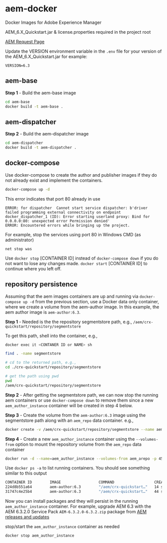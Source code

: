 # aem-docker
Docker Images for Adobe Experience Manager

AEM_6.X_Quickstart.jar & license.properties required in the project root

[AEM Request Page](https://solutionpartners.adobe.com/home/enablement/access/mc-products.html)

Update the VERSION environment variable in the `.env` file for your version of the AEM_6.X_Quickstart.jar
for example:
```
VERSION=6.3
```

## aem-base
**Step 1** - Build the aem-base image

```bash
cd aem-base
docker build -t aem-base .
```

## aem-dispatcher
**Step 2** - Build the aem-dispatcher image

```bash
cd aem-dispatcher
docker build -t aem-dispatcher .
```

## docker-compose

Use docker-compose to create the author and publisher images if they do not already exist and implement the containers.

```bash
docker-compose up -d
```

This error indicates that port 80 already in use
```
ERROR: for dispatcher  Cannot start service dispatcher: b'driver failed programming external connectivity on endpoint docker_dispatcher_1 (ID): Error starting userland proxy: Bind for 0.0.0.0:80: unexpected error Permission denied'
ERROR: Encountered errors while bringing up the project.
```
For example, stop the services using port 80 in Windows
CMD (as administrator)
```
net stop was
```

Use `docker stop` [CONTAINER ID] instead of `docker-compose down` if you do not want to lose any changes made. `docker start` [CONTAINER ID] to continue where you left off.

## repository persistence

Assuming that the aem images containers are up and running via `docker-compose up -d` from the previous section,
use a Docker data only container, where we create a volume from the aem-author image. In this example, the aem author image is `aem-author:6.3`.

**Step 1** - Needed is the the repository segmentstore path, e.g.,
`/aem/crx-quickstart/repository/segmentstore`

To get this path, shell into the container, e.g.,
```bash
docker exec it <CONTANER ID or NAME> sh

find . -name segmentstore

# cd to the returned path, e.g.,
cd ./crx-quickstart/repository/segmentstore

# get the path using pwd
pwd
/aem/crx-quickstart/repository/segmentstore
```

**Step 2** - After getting the segmentstore path, we can now stop the running aem containers or use `docker-compose down` to remove them since a new `aem_author_instance` container will be created in step 4 below.

**Step 3** - Create the volume from the `aem-author:6.3` image using the segmentstore path along with an `aem_repo` data container. e.g.,
```bash
docker create -v /aem/crx-quickstart/repository/segmentstore --name aem_arepo aem-author:6.3 /bin/true
```

**Step 4** - Create a new `aem_author_instance` container using the `--volumes-from` option to mount the repository volume from the `aem_repo` data container
```bash
docker run -d --name=aem_author_instance --volumes-from aem_arepo -p 4502-4503:4502-4503 aem-author:6.3
```

Use `docker ps -a` to list running containers.
You should see something similar to this output
```bash
CONTAINER ID        IMAGE                 COMMAND                  CREATED             STATUS              PORTS                                        NAMES
224d8b551a64        aem-author:6.3        "/aem/crx-quickstart…"   14 seconds ago      Up 13 seconds       0.0.0.0:4502-4503->4502-4503/tcp, 8000/tcp   aem_author_instance
31747c4e25b4        aem-author:6.3        "/aem/crx-quickstart…"   44 seconds ago      Created                                                          aem_arepo
```

Now you can install packages and they will persist in the running `aem_author_instance` container. For example, upgrade AEM 6.3 with the AEM 6.3.2.0 Service Pack `AEM-6.3.2.0-6.3.2.zip` package from [AEM releases and updates](https://helpx.adobe.com/experience-manager/aem-releases-updates.html)

stop/start the `aem_author_instance` container as needed
```bash
docker stop aem_author_instance
```

